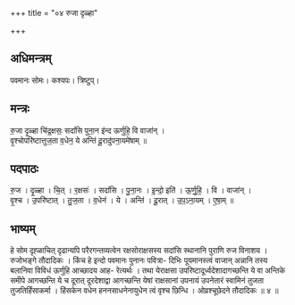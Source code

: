 +++
title = "०४ रुजा दृळ्हा"

+++
## अधिमन्त्रम्
पवमानः सोमः। कश्यपः। त्रिष्टुप्।

## मन्त्रः
रु॒जा दृ॒ळ्हा चि॑द्र॒क्षसः॒ सदां॑सि पुना॒न इ॑न्द ऊर्णुहि॒ वि वाजा॑न् ।  
वृ॒श्चोपरि॑ष्टात्तुज॒ता व॒धेन॒ ये अन्ति॑ दू॒रादु॑पना॒यमे॑षाम् ॥

## पदपाठः
रु॒ज । दृ॒ळ्हा । चि॒त् । र॒क्षसः॑ । सदां॑सि । पु॒ना॒नः । इ॒न्दो॒ इति॑ । ऊ॒र्णु॒हि॒ । वि । वाजा॑न् ।  
वृ॒श्च । उ॒परि॑ष्टात् । तु॒ज॒ता । व॒धेन॑ । ये । अन्ति॑ । दू॒रात् । उ॒प॒ऽना॒यम् । ए॒षा॒म् ॥

## भाष्यम्
हे सोम दृह्ळाचित् दृढान्यपि परैरगन्तव्यत्वेन रक्षसोराक्षसस्य सदांसि स्थानानि पुराणि रुज विनाशय । रुजोभङ्गे तौदादिकः । किंच हे इन्दो पवमानः पुनानः पवित्रा- दिभिः पूयमानस्त्वं वाजान् अन्नानि तस्य बलानिवा विविधं ऊर्णुहि आच्छादय आह- रेत्यर्थः । तथा येराक्षसा उपरिष्टादूर्ध्वदेशादागच्छन्ति ये वा अन्तिके समीपे आगच्छन्ति ये च दूरात् दूरदेशाद्वा आगच्छन्ति येषां राक्षसानां उपनायं उपनेतारं स्वामिनं तुजता तुजतिर्हिंसाकर्मा । हिंसकेन वधेन हननसाधनेनायुधेन त्वं वृश्च छिन्धि । ओव्रश्चूछेदने तौदादिकः ॥ ४ ॥